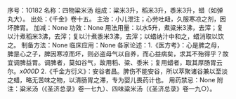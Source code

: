 序号：10182
名称：四物粱米汤
组成：粱米3升，稻米3升，黍米3升，蜡（如弹丸大）。
出处：《千金》卷十五。
主治：小儿泄注；心劳吐衄，久服寒凉之剂，因坏脾胃。
加减：None
功效：None
用法用量：以水5升，煮粱米3沸，去滓；复以汁煮稻米3沸，去滓；复以汁煮黍米3沸，去滓；以蜡纳汁中和之，蜡消取以饮之。
制备方法：None
临床应用：None
各家论述：1.《医方考》：心是脾之母，脾是心之子，脾因寒凉而坏，则必盗母气以自养，而心益病矣，求其不殆得乎？故宜调脾益胃。调脾者，莫如谷气，故用稻、粱、黍米；复用蜡者，取其厚肠胃云尔。_x000D_
2.《千金方衍义》：安谷者昌。脾伤不能安谷，所以萃聚诸谷兼以至淡之蜡，略无苦味之物，以清肠胃之滞，专为婴儿畏药计也。
用药禁忌：None
附注：粱米汤（《圣济总录》卷一七九）、四味粱米汤（《圣济总录》卷一九○）。
